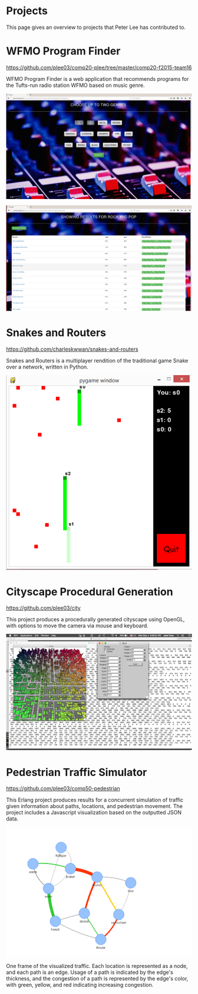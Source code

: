 # Projects
This page gives an overview to projects that Peter Lee has contributed to.

# WFMO Program Finder

https://github.com/plee03/comp20-plee/tree/master/comp20-f2015-team16

WFMO Program Finder is a web application that recommends programs for the Tufts-run radio station WFMO based on music genre.

![Home page of WFMO Program Finder](/images/wfmo_genres.png)

![Results for the genres pop and rock](/images/wfmo_results.png)

# Snakes and Routers

https://github.com/charleskwwan/snakes-and-routers

Snakes and Routers is a multiplayer rendition of the traditional game Snake over a network, written in Python.

![Gameplay of Snakes and Routers](/images/snake.png)

# Cityscape Procedural Generation

https://github.com/plee03/city

This project produces a procedurally generated cityscape using OpenGL, with options to move the camera via mouse and keyboard.

![Image of generated cityscape](/images/city_image.png)

# Pedestrian Traffic Simulator

https://github.com/plee03/comp50-pedestrian

This Erlang project produces results for a concurrent simulation of traffic given information about paths, locations, and pedestrian movement. The project includes a Javascript visualization based on the outputted JSON data. 

![Pedestrian traffic visualization](/images/pedestrian.png)

One frame of the visualized traffic. Each location is represented as a node, and each path is an edge. Usage of a path is indicated by the edge's thickness, and the congestion of a path is represented by the edge's color, with green, yellow, and red indicating increasing congestion.

